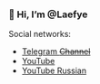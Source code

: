 ### 👋 Hi, I’m @Laefye

Social networks:
- [Telegram ~~Channel~~](https://t.me/laefye)
- [YouTube](https://www.youtube.com/@laefye)
- [YouTube Russian](https://www.youtube.com/@laefye-ru)
